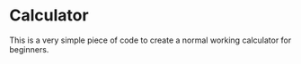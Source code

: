 # Calculator
This is a very simple piece of code to create a normal working calculator for beginners.
